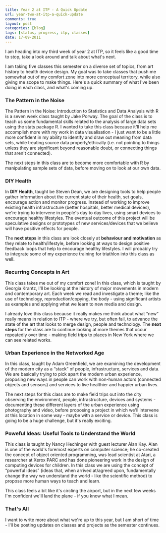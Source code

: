 ```yaml
---
title: Year 2 at ITP - A Quick Update
url: year-two-at-itp-a-quick-update
comments: true
layout: post
categories: [blog]
tags: [status, progress, itp, classes]
date: 17-09-2011
---
```

<p class="intro">I am heading into my third week of year 2 at ITP, so it feels like a good time to stop, take a look around and talk about what's next.</p>
I am taking five classes this semester on a diverse set of topics, from art history to health device design. My goal was to take classes that push me somewhat out of my comfort zone into more conceptual territory, while also giving me scope to make things. Here's a quick summary of what I've been doing in each class, and what's coming up.

### The Pattern in the Noise
The Pattern in the Noise: Introduction to Statistics and Data Analysis with R is a seven week class taught by Jake Porway. The goal of the class is to teach us some fundamental skills related to the analysis of large data sets using the stats package R. I wanted to take this class because it'll help me accomplish more with my work in data visualisation - I just want to be a little more confident in my ability to identify and draw out meaning from data sets, while treating source data properly/ethically (i.e. not pointing to things unless they are significant beyond reasonable doubt, or connecting things that aren't connected). 

The next steps in this class are to become more comfortable with R by manipulating sample sets of data, before moving on to look at our own data.

### DIY Health
In **DIY Health**, taught be Steven Dean, we are designing tools to help people gather information about the current state of their health, set goals, encourage action and monitor progress. Instead of working to improve existing health infrastructure (better hospitals, better medical devices), we're trying to intervene in people's day to day lives, using smart devices to encourage healthy lifestyles. The eventual outcome of this project will be speculative designs or prototypes of new services/devices that we believe will have positive effects for people.

The **next steps** in this class are look closely at **behaviour and motivation** as they relate to health/lifestyle, before looking at ways to design positive feedback loops that help to encourage healthy lifestyles. I will probably try to integrate some of my experience training for triathlon into this class as well.

### Recurring Concepts in Art
This class takes me out of my comfort zone! In this class, which is taught by Georgia Krantz, I'll be looking at the history of major movements in modern and contemporary art. Each week we read and investigate a theme; like the use of technology, reproduction/copying, the body - using significant artists as examples and applying what we learn to new media and design. 

I already love this class because it really makes me think about what &#8220;new&#8221; really means in relation to ITP - where we try, but often fail, to advance the state of the art that looks to merge design, people and technology. The **next steps** for the class are to continue looking at more themes that occur repeatedly over time - making field trips to places in New York where we can see related works. 

### Urban Experience in the Networked Age

In this class, taught by Adam Greenfield, we are examining the development of the modern city as a &#8220;stack&#8221; of people, infrastructure, services and data. We are basically trying to pick apart the modern urban experience, proposing new ways in people can work with non-human actors (connected objects and sensors) and services to live healthier and happier urban lives.

The next steps for this class are to make field trips out into the city observing the environment, people, infrastructure, devices and systems - documenting these different layers of the urban experience using photography and video, before proposing a project in which we'll intervene at this location in some way - maybe with a service or device. This class is going to be a huge challenge, but it's really exciting.

### Poweful Ideas: Useful Tools to Understand the World
This class is taught by Nancy Hechinger with guest lecturer Alan Kay. Alan is one of the world's foremost experts on computer science; he co-created the concept of object oriented programming, was lead scientist at Atari, a researcher at Xerox PARC and has done pioneering work in the design of computing devices for children. In this class we are using the concept of &#8220;powerful ideas&#8221; (ideas that, when arrived at/agreed upon, fundamentally change the way we understand the world - like the scientific method) to propose more human ways to teach and learn. 

This class feels a bit like it's circling the airport, but in the next few weeks I'm confident we'll land the plane - if you know what I mean.

### That's All
I want to write more about what we're up to this year, but I am short of time - I'll be posting updates on classes and projects as the semester continues.

